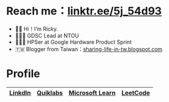 # Reach me：[linktr.ee/5j_54d93](https://linktr.ee/5j_54d93)
- 👋🏻 Hi！I’m Ricky.
- 🧑🏻‍💻 GDSC Lead at NTOU
- 👨🏻‍💻 HPSer at Google Hardware Product Sprint
- 🇹🇼 Blogger from Taiwan：[sharing-life-in-tw.blogspot.com](https://sharing-life-in-tw.blogspot.com)

# Profile
|[LinkdIn](https://www.linkedin.com/in/5j54d93/)|[Quiklabs](https://google.qwiklabs.com/public_profiles/6433a491-5473-4802-83f6-c765698f18b9)|[Microsoft Learn](https://docs.microsoft.com/zh-tw/users/ricky-chuang/)|[LeetCode](https://leetcode.com/5j_54d93/)|
|:-:|:-:|:-:|:-:|

<!---
5j54d93/5j54d93 is a ✨ special ✨ repository because its `README.md` (this file) appears on your GitHub profile.
You can click the Preview link to take a look at your changes.
--->
